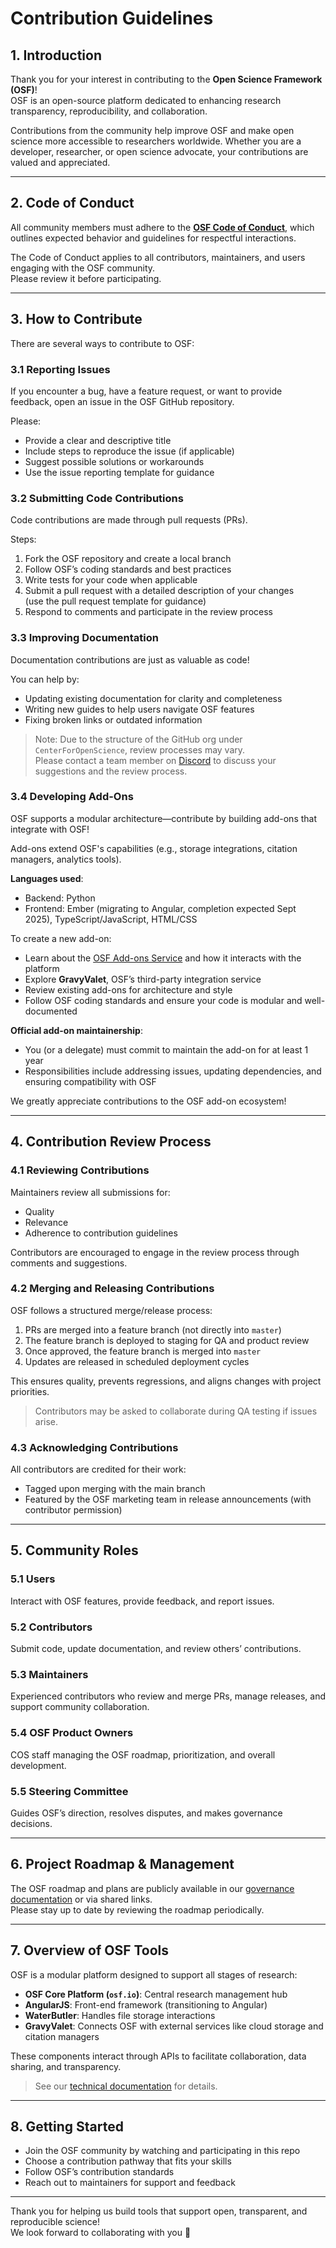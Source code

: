 # Contribution Guidelines

## 1. Introduction

Thank you for your interest in contributing to the **Open Science Framework (OSF)**!  
OSF is an open-source platform dedicated to enhancing research transparency, reproducibility, and collaboration.

Contributions from the community help improve OSF and make open science more accessible to researchers worldwide. Whether you are a developer, researcher, or open science advocate, your contributions are valued and appreciated.

---

## 2. Code of Conduct

All community members must adhere to the **[OSF Code of Conduct](https://www.cos.io/events-code-of-conduct)**, which outlines expected behavior and guidelines for respectful interactions.

The Code of Conduct applies to all contributors, maintainers, and users engaging with the OSF community.  
Please review it before participating.

---

## 3. How to Contribute

There are several ways to contribute to OSF:

### 3.1 Reporting Issues

If you encounter a bug, have a feature request, or want to provide feedback, open an issue in the OSF GitHub repository.

Please:

- Provide a clear and descriptive title
- Include steps to reproduce the issue (if applicable)
- Suggest possible solutions or workarounds
- Use the issue reporting template for guidance

### 3.2 Submitting Code Contributions

Code contributions are made through pull requests (PRs).

Steps:

1. Fork the OSF repository and create a local branch
2. Follow OSF’s coding standards and best practices
3. Write tests for your code when applicable
4. Submit a pull request with a detailed description of your changes  
   (use the pull request template for guidance)
5. Respond to comments and participate in the review process

### 3.3 Improving Documentation

Documentation contributions are just as valuable as code!

You can help by:

- Updating existing documentation for clarity and completeness
- Writing new guides to help users navigate OSF features
- Fixing broken links or outdated information

> Note: Due to the structure of the GitHub org under `CenterForOpenScience`, review processes may vary.  
> Please contact a team member on [Discord](https://discord.gg/KDWasAks5y) to discuss your suggestions and the review process.

### 3.4 Developing Add-Ons

OSF supports a modular architecture—contribute by building add-ons that integrate with OSF!

Add-ons extend OSF's capabilities (e.g., storage integrations, citation managers, analytics tools).

**Languages used**:
- Backend: Python
- Frontend: Ember (migrating to Angular, completion expected Sept 2025), TypeScript/JavaScript, HTML/CSS

To create a new add-on:

- Learn about the [OSF Add-ons Service](#) and how it interacts with the platform
- Explore **GravyValet**, OSF’s third-party integration service
- Review existing add-ons for architecture and style
- Follow OSF coding standards and ensure your code is modular and well-documented

**Official add-on maintainership**:

- You (or a delegate) must commit to maintain the add-on for at least 1 year
- Responsibilities include addressing issues, updating dependencies, and ensuring compatibility with OSF

We greatly appreciate contributions to the OSF add-on ecosystem!

---

## 4. Contribution Review Process

### 4.1 Reviewing Contributions

Maintainers review all submissions for:

- Quality
- Relevance
- Adherence to contribution guidelines

Contributors are encouraged to engage in the review process through comments and suggestions.

### 4.2 Merging and Releasing Contributions

OSF follows a structured merge/release process:

1. PRs are merged into a feature branch (not directly into `master`)
2. The feature branch is deployed to staging for QA and product review
3. Once approved, the feature branch is merged into `master`
4. Updates are released in scheduled deployment cycles

This ensures quality, prevents regressions, and aligns changes with project priorities.

> Contributors may be asked to collaborate during QA testing if issues arise.

### 4.3 Acknowledging Contributions

All contributors are credited for their work:

- Tagged upon merging with the main branch
- Featured by the OSF marketing team in release announcements (with contributor permission)

---

## 5. Community Roles

### 5.1 Users

Interact with OSF features, provide feedback, and report issues.

### 5.2 Contributors

Submit code, update documentation, and review others’ contributions.

### 5.3 Maintainers

Experienced contributors who review and merge PRs, manage releases, and support community collaboration.

### 5.4 OSF Product Owners

COS staff managing the OSF roadmap, prioritization, and overall development.

### 5.5 Steering Committee

Guides OSF’s direction, resolves disputes, and makes governance decisions.

---

## 6. Project Roadmap & Management

The OSF roadmap and plans are publicly available in our [governance documentation](#) or via shared links.  
Please stay up to date by reviewing the roadmap periodically.

---

## 7. Overview of OSF Tools

OSF is a modular platform designed to support all stages of research:

- **OSF Core Platform (`osf.io`)**: Central research management hub
- **AngularJS**: Front-end framework (transitioning to Angular)
- **WaterButler**: Handles file storage interactions
- **GravyValet**: Connects OSF with external services like cloud storage and citation managers

These components interact through APIs to facilitate collaboration, data sharing, and transparency.

> See our [technical documentation](https://developer.osf.io/) for details.

---

## 8. Getting Started

- Join the OSF community by watching and participating in this repo
- Choose a contribution pathway that fits your skills
- Follow OSF’s contribution standards
- Reach out to maintainers for support and feedback

---

Thank you for helping us build tools that support open, transparent, and reproducible science!  
We look forward to collaborating with you 🚀
